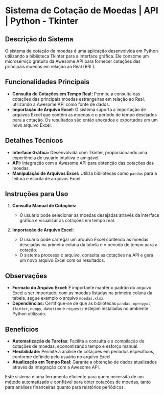 # Sistema de Cotação de Moedas | API | Python - Tkinter

## Descrição do Sistema

O sistema de cotação de moedas é uma aplicação desenvolvida em Python utilizando a biblioteca Tkinter para a interface gráfica. Ele consome um microserviço gratuito da Awesome API para fornecer cotações das principais moedas em relação ao Real (BRL).

## Funcionalidades Principais

- **Consulta de Cotações em Tempo Real:** Permite a consulta das cotações das principais moedas estrangeiras em relação ao Real, utilizando a Awesome API como fonte de dados.
- **Importação de Arquivo Excel:** O sistema suporta a importação de arquivos Excel que contêm as moedas e o período de tempo desejados para a cotação. Os resultados são então anexados e exportados em um novo arquivo Excel.

## Detalhes Técnicos

- **Interface Gráfica:** Desenvolvida com Tkinter, proporcionando uma experiência de usuário intuitiva e amigável.
- **API:** Integração com a Awesome API para obtenção das cotações das moedas.
- **Manipulação de Arquivos Excel:** Utiliza bibliotecas como `pandas` para a leitura e escrita de arquivos Excel.

## Instruções para Uso

1. **Consulta Manual de Cotações:**
   - O usuário pode selecionar as moedas desejadas através da interface gráfica e visualizar as cotações em tempo real.

2. **Importação de Arquivo Excel:**
   - O usuário pode carregar um arquivo Excel contendo as moedas desejadas na primeira coluna da tabela e o período de tempo para a cotação.
   - O sistema processa o arquivo, consulta as cotações na API e gera um novo arquivo Excel com os resultados.

## Observações

- **Formato do Arquivo Excel:** É importante manter o padrão do arquivo Excel a ser importado, com as moedas listadas na primeira coluna da tabela, segue exemplo o arquivo `moedas.xlsx`.
- **Dependências:** Certifique-se de que as bibliotecas `pandas`, `openpyxl`, `tkinter`, `numpy`, `datetime` e `requests` estejam instaladas no ambiente Python utilizado.

## Benefícios

- **Automatização de Tarefas:** Facilita a consulta e a compilação de cotações de moedas, economizando tempo e esforço manual.
- **Flexibilidade:** Permite a análise de cotações em períodos específicos, conforme definido pelo usuário no arquivo Excel.
- **Atualização em Tempo Real:** Garante a obtenção de dados atualizados através da integração com a Awesome API.

Este sistema é uma ferramenta eficiente para quem necessita de um método automatizado e confiável para obter cotações de moedas, tanto para análises financeiras quanto para relatórios periódicos.
